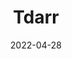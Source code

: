 ---
cover: /static/tdarr.png
date: 2022-04-28
datetime: 2022-04-28 00:00:00+00:00
description: ''
edit_link: https://github.com/edit/main/pages/blog/tdarr.md
jinja: false
long_description: ''
now: 2022-06-25 12:28:31.767789
path: pages/blog/tdarr.md
slug: tdarr
status: draft
tags:
- blog
- homelab
templateKey: blog-post
title: Tdarr
today: 2022-06-25
year: 2022
---